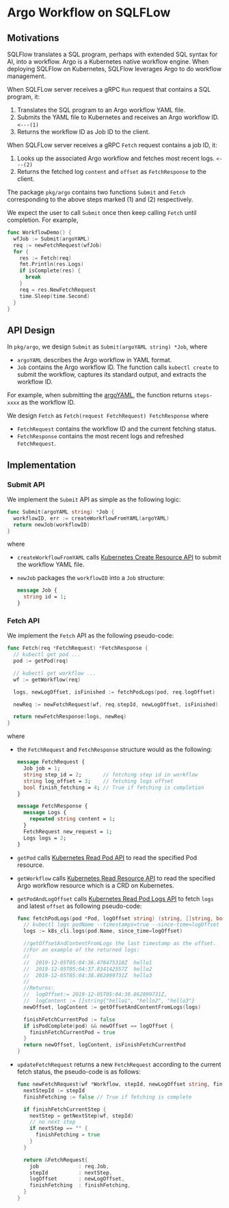 # Argo Workflow on SQLFLow

## Motivations

SQLFlow translates a SQL program, perhaps with extended SQL syntax for AI, into a workflow. Argo is a Kubernetes native workflow engine. When deploying SQLFlow on Kubernetes, SQLFlow leverages Argo to do workflow management.

When SQLFLow server receives a gRPC `Run` request that contains a SQL program, it:

1. Translates the SQL program to an Argo workflow YAML file.
1. Submits the YAML file to Kubernetes and receives an Argo workflow ID. `<---(1)`
1. Returns the workflow ID as Job ID to the client.

When SQLFLow server receives a gRPC `Fetch` request contains a job ID, it:

1. Looks up the associated Argo workflow and fetches most recent logs. `<---(2)`
1. Returns the fetched log `content` and `offset` as `FetchResponse` to the client.

The package `pkg/argo` contains two functions `Submit` and `Fetch` corresponding to the above steps marked (1) and (2) respectively.

We expect the user to call `Submit` once then keep calling `Fetch` until completion. For example,

```go
func WorkflowDemo() {
  wfJob := Submit(argoYAML)
  req := newFetchRequest(wfJob)
  for {
    res := Fetch(req)
    fmt.Println(res.Logs)
    if isComplete(res) {
      break
    }
    req = res.NewFetchRequest
    time.Sleep(time.Second)
  }
}
```

## API Design

In `pkg/argo`, we design `Submit` as `Submit(argoYAML string) *Job`, where

- `argoYAML` describes the Argo workflow in YAML format.
- `Job` contains the Argo workflow ID. The function calls `kubectl create` to submit the workflow, captures its standard output, and extracts the workflow ID.

For example, when submitting the [argoYAML](https://github.com/argoproj/argo/blob/master/examples/steps.yaml), the function returns `steps-xxxx` as the workflow ID.

We design `Fetch` as `Fetch(request FetchRequest) FetchResponse` where

- `FetchRequest` contains the workflow ID and the current fetching status.
- `FetchResponse` contains the most recent logs and refreshed `FetchRequest`.

## Implementation

### Submit API

We implement the `Submit` API as simple as the following logic:

``` go
func Submit(argoYAML string) *Job {
  workflowID, err := createWorkflowFromYAML(argoYAML)
  return newJob(workflowID)
}
```

where

- `createWorkflowFromYAML` calls [Kubernetes Create Resource API](https://kubernetes.io/docs/reference/generated/kubernetes-api/v1.10/#resource-operations) to submit the workflow YAML file.

- `newJob` packages the `workflowID` into a `Job` structure:

    ``` protobuf
    message Job {
      string id = 1;
    }
    ```

### Fetch API

We implement the `Fetch` API as the following pseudo-code:

``` go
func Fetch(req *FetchRequest) *FetchResponse {
  // kubectl get pod ...
  pod := getPod(req)

  // kubectl get workflow ...
  wf := getWorkflow(req)

  logs, newLogOffset, isFinished := fetchPodLogs(pod, req.logOffset)

  newReq := newFetchRequest(wf, req.stepId, newLogOffset, isFinished)

  return newFetchResponse(logs, newReq)
}
```

where

- the `FetchRequest` and `FetchResponse` structure would as the following:

    ``` protobuf
    message FetchRequest {
      Job job = 1;
      string step_id = 2;       // fetching step id in workflow
      string log_offset = 3;    // fetching logs offset
      bool finish_fetching = 4; // True if fetching is completion
    }

    message FetchResponse {
      message Logs {
        repeated string content = 1;
      }
      FetchRequest new_request = 1;
      Logs logs = 2;
    }
    ```

- `getPod` calls [Kubernetes Read Pod API](https://kubernetes.io/docs/reference/generated/kubernetes-api/v1.10/#read-61) to read the specified Pod resource.
- `getWorkflow` calls [Kubernetes Read Resource API](https://kubernetes.io/docs/reference/generated/kubernetes-api/v1.10/#resource-operations) to read the specified Argo workflow resource which is a CRD on Kubernetes.
- `getPodAndLogOffset` calls [Kubernetes Read Pod Logs API](https://kubernetes.io/docs/reference/generated/kubernetes-api/v1.10/#read-log) to fetch `logs` and latest `offset` as following pseudo-code:

    ``` go
    func fetchPodLogs(pod *Pod, logOffset string) (string, []string, bool) {
      // kubectl logs podName --timestamps=true --since-time=logOffset
      logs := k8s_cli.logs(pod.Name, since_time=logOffset)

      //getOffsetAndContentFromLogs the last timestamp as the offset.
      //For an example of the returned logs:
      //
      //  2019-12-05T05:04:36.478475318Z  hello1
      //  2019-12-05T05:04:37.834142557Z  hello2
      //  2019-12-05T05:04:38.862899731Z  hello3
      //
      //Returns:
      //  logOffset:= 2019-12-05T05:04:38.862899731Z,
      //  logContent := []string{"hello1", "hello2", "hello3"}
      newOffset, logContent := getOffsetAndContentFromLogs(logs)

      finishFetchCurrentPod := false
      if isPodComplete(pod) && newOffset == logOffset {
        finishFetchCurrentPod = true
      }
      return newOffset, logContent, isFinishFetchCurrentPod
    }
    ```

- `updateFetchRequest` returns a new `FetchRequest` according to the current fetch status, the pseudo-code is as follows:

    ``` go
    func newFetchRequest(wf *Workflow, stepId, newLogOffset string, finishFetchCurrentStep bool) *FetchRequest {
      nextStepId := stepId
      finishFetching := false // True if fetching is complete

      if finishFetchCurrentStep {
        nextStep = getNextStep(wf, stepId)
        // no next step
        if nextStep == "" {
          finishFetching = true
        }
      }

      return &FetchRequest{
        job             : req.Job,
        stepId          : nextStep,
        logOffset       : newLogOffset,
        finishFetching  : finishFetching,
      }
    }
    ```
